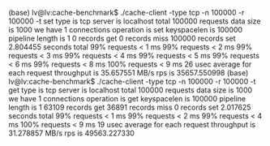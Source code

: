 (base) lv@lv:cache-benchmark$ ./cache-client -type tcp -n 100000 -r 100000 -t set
type is tcp
server is localhost
total 100000 requests
data size is 1000
we have 1 connections
operation is set
keyspacelen is 100000
pipeline length is 1
0 records get
0 records miss
100000 records set
2.804455 seconds total
99% requests < 1 ms
99% requests < 2 ms
99% requests < 3 ms
99% requests < 4 ms
99% requests < 5 ms
99% requests < 6 ms
99% requests < 8 ms
100% requests < 9 ms
26 usec average for each request
throughput is 35.657551 MB/s
rps is 35657.550998
(base) lv@lv:cache-benchmark$ ./cache-client -type tcp -n 100000 -r 100000 -t get
type is tcp
server is localhost
total 100000 requests
data size is 1000
we have 1 connections
operation is get
keyspacelen is 100000
pipeline length is 1
63109 records get
36891 records miss
0 records set
2.017625 seconds total
99% requests < 1 ms
99% requests < 2 ms
99% requests < 4 ms
100% requests < 9 ms
19 usec average for each request
throughput is 31.278857 MB/s
rps is 49563.227330